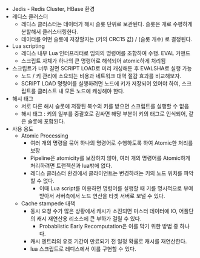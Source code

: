 
- Jedis - Redis Cluster, HBase 환경
- 레디스 클러스터
    - 레디스 클러스터는 데이터가 해시 슬롯 단위로 보관된다. 슬롯은  개로 수평하게 분할해서 클러스터링한다.
    - 데이터를 어떤 슬롯에 저장할지는 (키의 CRC15 값) / (슬롯 개수) 로 결정된다.
- Lua scripting
    - 레디스 내부 Lua 인터프리터로 임의의 명령어를 조합하여 수행. EVAL 커맨드
    - 스크립트 자체가 하나의 큰 명령어로 해석되어 atomic하게 처리됨
- 스크립트가 너무 길면 SCRIPT LOAD로 미리 캐싱해둔 후 EVALSHA로 실행 가능
    - 노드 / 키 관리에 소요되는 비용과 네트워크 대역 절감 효과를 비교해보자.
    - SCRIPT LOAD 명령어를 실행하려면 노드에 키가 저장되어 있어야 하여, 스크립트를 클러스트 내 모든 노드에 캐싱해야 한다.
- 해시 태그
    - 서로 다른 해시 슬롯에 저장된 복수의 키를 받으면 스크립트를 실행할 수 없음
    - 해시 태그 : 키의 일부를 중괄호로 감싸면 해당 부분이 키의 태그로 인식되어, 같은 슬롯에 포함된다.
- 사용 용도
    - Atomic Processing
        - 여러 개의 명령을 묶어 하나의 명령어로 수행하도록 하여 Atomic한 처리를 보장
        - Pipeline은 atomicity를 보장하지 않아, 여러 개의 명령어를 Atomic하게 처리하려면 트랜젝션과 lua밖에 없다.
        - 레디스 클러스터 환경에서 클라이언트는 변경하려는 키의 노드 위치를 파악할 수 없다.
            - 이때 Lua script를 이용하면 명령어를 실행할 때 키를 명시적으로 부여받아서 서버측에서 노드 연산을 타겟 서버로 보낼 수 있다.
    - Cache stampede 대책
        - 동시 요청 수가 많은 상황에서 캐시가 소진되면 마스터 데이터에 IO, 어플단의 캐시 재연산용 리소스에 큰 부하가 걸릴 수 있다.
            - Probablistic Early Recomputation은 이를 막기 위한 방법 중 하나다.
        - 캐시 엔트리의 유효 기간이 만료되기 전 일정 확률로 캐시를 재연산한다.
        - lua 스크립트로 레디스에서 이를 구현할 수 있다.
